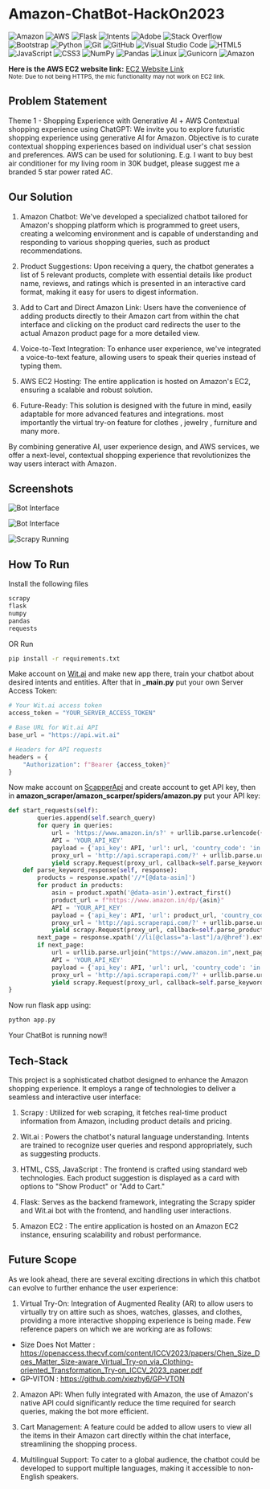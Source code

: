 # Amazon-ChatBot-HackOn2023
![Amazon](https://img.shields.io/badge/Amazon-AmaziBot-orange?labelColor=grey&style=flat&logo=amazon) ![AWS](https://img.shields.io/badge/AWS-EC2-orange?labelColor=grey&style=flat&logo=aws) ![Flask](https://img.shields.io/badge/Flask-Backend-blue?labelColor=grey&style=flat&logo=flask) ![Intents](https://img.shields.io/badge/Intents-grey?style=flat&logo=target)  ![Adobe](https://img.shields.io/badge/adobe-%23FF0000.svg?style=for-the-badge&logo=adobe&logoColor=white) ![Stack Overflow](https://img.shields.io/badge/-Stackoverflow-FE7A16?style=for-the-badge&logo=stack-overflow&logoColor=white)![Bootstrap](https://img.shields.io/badge/bootstrap-%238511FA.svg?style=for-the-badge&logo=bootstrap&logoColor=white) ![Python](https://img.shields.io/badge/python-3670A0?style=for-the-badge&logo=python&logoColor=ffdd54) ![Git](https://img.shields.io/badge/git-%23F05033.svg?style=for-the-badge&logo=git&logoColor=white) ![GitHub](https://img.shields.io/badge/github-%23121011.svg?style=for-the-badge&logo=github&logoColor=white) ![Visual Studio Code](https://img.shields.io/badge/Visual%20Studio%20Code-0078d7.svg?style=for-the-badge&logo=visual-studio-code&logoColor=white) ![HTML5](https://img.shields.io/badge/html5-%23E34F26.svg?style=for-the-badge&logo=html5&logoColor=white) ![JavaScript](https://img.shields.io/badge/javascript-%23323330.svg?style=for-the-badge&logo=javascript&logoColor=%23F7DF1E) ![CSS3](https://img.shields.io/badge/css3-%231572B6.svg?style=for-the-badge&logo=css3&logoColor=white) ![NumPy](https://img.shields.io/badge/numpy-%23013243.svg?style=for-the-badge&logo=numpy&logoColor=white) ![Pandas](https://img.shields.io/badge/pandas-%23150458.svg?style=for-the-badge&logo=pandas&logoColor=white) ![Linux](https://img.shields.io/badge/Linux-FCC624?style=for-the-badge&logo=linux&logoColor=black) ![Gunicorn](https://img.shields.io/badge/gunicorn-%298729.svg?style=for-the-badge&logo=gunicorn&logoColor=white) ![Amazon](https://img.shields.io/badge/Amazon-ORANGE?style=flat&logo=Amazon)

**Here is the AWS EC2 website link:** [EC2 Website Link](http://13.235.18.74:8080/)
<br>
<sup>Note: Due to not being HTTPS, the mic functionality may not work on EC2 link.</sup>

## Problem Statement

Theme 1 - Shopping Experience with Generative Al + AWS
Contextual shopping experience using ChatGPT: We invite you to explore futuristic shopping experience using generative Al for Amazon. Objective is to curate contextual shopping experiences based on individual user's chat session and preferences. AWS can be used for solutioning. E.g. I want to buy best air conditioner for my living room in 30K budget, please suggest me a branded 5 star power rated AC.

## Our Solution

1. Amazon Chatbot: We've developed a specialized chatbot tailored for Amazon's shopping platform which is programmed to greet users, creating a welcoming environment and is capable of understanding and responding to various shopping queries, such as product recommendations.

2. Product Suggestions: Upon receiving a query, the chatbot generates a list of 5 relevant products, complete with essential details like product name, reviews, and ratings which is presented in an interactive card format, making it easy for users to digest information.

3. Add to Cart and Direct Amazon Link: Users have the convenience of adding products directly to their Amazon cart from within the chat interface and clicking on the product card redirects the user to the actual Amazon product page for a more detailed view.

4. Voice-to-Text Integration: To enhance user experience, we've integrated a voice-to-text feature, allowing users to speak their queries instead of typing them.

5. AWS EC2 Hosting: The entire application is hosted on Amazon's EC2, ensuring a scalable and robust solution.

6. Future-Ready: This solution is designed with the future in mind, easily adaptable for more advanced features and integrations. most importantly the virtual try-on feature for clothes , jewelry , furniture and many more.

By combining generative AI, user experience design, and AWS services, we offer a next-level, contextual shopping experience that revolutionizes the way users interact with Amazon.

## Screenshots

![Bot Interface](https://github.com/sidoriginal/Amazon-ChatBot-HackOn2023/blob/main/Screenshots/bot1.png?raw=true)

![Bot Interface](https://github.com/sidoriginal/Amazon-ChatBot-HackOn2023/blob/main/Screenshots/bot2.png?raw=true)

![Scrapy Running](https://github.com/sidoriginal/Amazon-ChatBot-HackOn2023/blob/main/Screenshots/terminal.png?raw=true)


## How To Run

Install the following files

```bash
scrapy
flask
numpy
pandas
requests
```
OR Run 

```bash
pip install -r requirements.txt
```
Make account on [Wit.ai](https://www.wit.ai/) and make new app there, train your chatbot about desired intents and entities. After that in **_main.py** put your own Server Access Token:
```_main.py
# Your Wit.ai access token
access_token = "YOUR_SERVER_ACCESS_TOKEN"

# Base URL for Wit.ai API
base_url = "https://api.wit.ai"

# Headers for API requests
headers = {
    "Authorization": f"Bearer {access_token}"
}
```

Now make account on [ScapperApi](https://www.scraperapi.com/) and create account to get API key, then in **amazon_scraper/amazon_scarper/spiders/amazon.py** put your API key:
```amazon.py
def start_requests(self):
        queries.append(self.search_query)
        for query in queries:
            url = 'https://www.amazon.in/s?' + urllib.parse.urlencode({'k': query})
            API = 'YOUR_API_KEY'
            payload = {'api_key': API, 'url': url, 'country_code': 'in'}
            proxy_url = 'http://api.scraperapi.com/?' + urllib.parse.urlencode(payload)
            yield scrapy.Request(proxy_url, callback=self.parse_keyword_response)
    def parse_keyword_response(self, response):
        products = response.xpath('//*[@data-asin]')
        for product in products:
            asin = product.xpath('@data-asin').extract_first()
            product_url = f"https://www.amazon.in/dp/{asin}"
            API = 'YOUR_API_KEY'
            payload = {'api_key': API, 'url': product_url, 'country_code': 'in'}
            proxy_url = 'http://api.scraperapi.com/?' + urllib.parse.urlencode(payload)
            yield scrapy.Request(proxy_url, callback=self.parse_product_page, meta={'asin': asin})
        next_page = response.xpath('//li[@class="a-last"]/a/@href').extract_first()
        if next_page:
            url = urllib.parse.urljoin("https://www.amazon.in",next_page)
            API = 'YOUR_API_KEY'
            payload = {'api_key': API, 'url': url, 'country_code': 'in'}
            proxy_url = 'http://api.scraperapi.com/?' + urllib.parse.urlencode(payload)
            yield scrapy.Request(proxy_url, callback=self.parse_keyword_response)
}
```
Now run flask app using:
```bash
python app.py
```

Your ChatBot is running now!!

## Tech-Stack

This project is a sophisticated chatbot designed to enhance the Amazon shopping experience. It employs a range of technologies to deliver a seamless and interactive user interface:

1. Scrapy : Utilized for web scraping, it fetches real-time product information from Amazon, including product details and pricing.
  
2. Wit.ai : Powers the chatbot's natural language understanding. Intents are trained to recognize user queries and respond appropriately, such as suggesting products.

3. HTML, CSS, JavaScript : The frontend is crafted using standard web technologies. Each product suggestion is displayed as a card with options to "Show Product" or "Add to Cart."

4. Flask: Serves as the backend framework, integrating the Scrapy spider and Wit.ai bot with the frontend, and handling user interactions.

5. Amazon EC2 : The entire application is hosted on an Amazon EC2 instance, ensuring scalability and robust performance.

## Future Scope


As we look ahead, there are several exciting directions in which this chatbot can evolve to further enhance the user experience:

1. Virtual Try-On: Integration of Augmented Reality (AR) to allow users to virtually try on attire such as shoes, watches, glasses, and clothes, providing a more interactive shopping experience is being made. Few reference papers on which we are working are as follows:
* Size Does Not Matter : https://openaccess.thecvf.com/content/ICCV2023/papers/Chen_Size_Does_Matter_Size-aware_Virtual_Try-on_via_Clothing-oriented_Transformation_Try-on_ICCV_2023_paper.pdf
* GP-VITON : https://github.com/xiezhy6/GP-VTON

2. Amazon API: When fully integrated with Amazon, the use of Amazon's native API could significantly reduce the time required for search queries, making the bot more efficient.

3. Cart Management: A feature could be added to allow users to view all the items in their Amazon cart directly within the chat interface, streamlining the shopping process.

4. Multilingual Support: To cater to a global audience, the chatbot could be developed to support multiple languages, making it accessible to non-English speakers.


